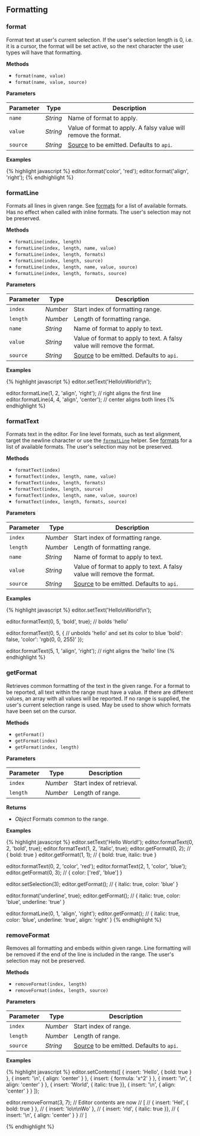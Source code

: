 ## Formatting

### format

Format text at user's current selection. If the user's selection length is 0, i.e. it is a cursor, the format will be set active, so the next character the user types will have that formatting.

**Methods**

- `format(name, value)`
- `format(name, value, source)`

**Parameters**

| Parameter | Type     | Description
|-----------|----------|------------
| `name`    | _String_ | Name of format to apply.
| `value`   | _String_ | Value of format to apply. A falsy value will remove the format.
| `source`  | _String_ | [Source](/docs/api/#text-change) to be emitted. Defaults to `api`.

**Examples**

{% highlight javascript %}
editor.format('color', 'red');
editor.format('align', 'right');
{% endhighlight %}


### formatLine

Formats all lines in given range. See [formats](/docs/formats/) for a list of available formats. Has no effect when called with inline formats. The user's selection may not be preserved.

**Methods**

- `formatLine(index, length)`
- `formatLine(index, length, name, value)`
- `formatLine(index, length, formats)`
- `formatLine(index, length, source)`
- `formatLine(index, length, name, value, source)`
- `formatLine(index, length, formats, source)`

**Parameters**

| Parameter | Type     | Description
|-----------|----------|------------
| `index`   | _Number_ | Start index of formatting range.
| `length`  | _Number_ | Length of formatting range.
| `name`    | _String_ | Name of format to apply to text.
| `value`   | _String_ | Value of format to apply to text. A falsy value will remove the format.
| `source`  | _String_ | [Source](/docs/api/#text-change) to be emitted. Defaults to `api`.

**Examples**

{% highlight javascript %}
editor.setText('Hello\nWorld!\n');

editor.formatLine(1, 2, 'align', 'right');   // right aligns the first line
editor.formatLine(4, 4, 'align', 'center');  // center aligns both lines
{% endhighlight %}


### formatText

Formats text in the editor. For line level formats, such as text alignment, target the newline character or use the [`formatLine`](#formatline) helper. See [formats](/docs/formats/) for a list of available formats. The user's selection may not be preserved.

**Methods**

- `formatText(index)`
- `formatText(index, length, name, value)`
- `formatText(index, length, formats)`
- `formatText(index, length, source)`
- `formatText(index, length, name, value, source)`
- `formatText(index, length, formats, source)`

**Parameters**

| Parameter | Type     | Description
|-----------|----------|------------
| `index`   | _Number_ | Start index of formatting range.
| `length`  | _Number_ | Length of formatting range.
| `name`    | _String_ | Name of format to apply to text.
| `value`   | _String_ | Value of format to apply to text. A falsy value will remove the format.
| `source`  | _String_ | [Source](/docs/api/#text-change) to be emitted. Defaults to `api`.

**Examples**

{% highlight javascript %}
editor.setText('Hello\nWorld!\n');

editor.formatText(0, 5, 'bold', true);      // bolds 'hello'

editor.formatText(0, 5, {                   // unbolds 'hello' and set its color to blue
  'bold': false,
  'color': 'rgb(0, 0, 255)'
});

editor.formatText(5, 1, 'align', 'right');  // right aligns the 'hello' line
{% endhighlight %}


### getFormat

Retrieves common formatting of the text in the given range. For a format to be reported, all text within the range must have a value. If there are different values, an array with all values will be reported. If no range is supplied, the user's current selection range is used. May be used to show which formats have been set on the cursor.

**Methods**

- `getFormat()`
- `getFormat(index)`
- `getFormat(index, length)`

**Parameters**

| Parameter | Type     | Description
|-----------|----------|------------
| `index`   | _Number_ | Start index of retrieval.
| `length`  | _Number_ | Length of range.

**Returns**

- _Object_ Formats common to the range.

**Examples**

{% highlight javascript %}
editor.setText('Hello World!');
editor.formatText(0, 2, 'bold', true);
editor.formatText(1, 2, 'italic', true);
editor.getFormat(0, 2);   // { bold: true }
editor.getFormat(1, 1);   // { bold: true, italic: true }

editor.formatText(0, 2, 'color', 'red');
editor.formatText(2, 1, 'color', 'blue');
editor.getFormat(0, 3);   // { color: ['red', 'blue'] }

editor.setSelection(3);
editor.getFormat();       // { italic: true, color: 'blue' }

editor.format('underline', true);
editor.getFormat();       // { italic: true, color: 'blue', underline: 'true' }

editor.formatLine(0, 1, 'align', 'right');
editor.getFormat();       // { italic: true, color: 'blue', underline: 'true', align: 'right' }
{% endhighlight %}


### removeFormat

Removes all formatting and embeds within given range. Line formatting will be removed if the end of the line is included in the range. The user's selection may not be preserved.

**Methods**

- `removeFormat(index, length)`
- `removeFormat(index, length, source)`

**Parameters**

| Parameter | Type     | Description
|-----------|----------|------------
| `index`   | _Number_ | Start index of range.
| `length`  | _Number_ | Length of range.
| `source`  | _String_ | [Source](/docs/api/#text-change) to be emitted. Defaults to `api`.

**Examples**

{% highlight javascript %}
editor.setContents([
  { insert: 'Hello', { bold: true } },
  { insert: '\n', { align: 'center' } },
  { insert: { formula: 'x^2' } },
  { insert: '\n', { align: 'center' } },
  { insert: 'World', { italic: true }},
  { insert: '\n', { align: 'center' } }
]);

editor.removeFormat(3, 7);
// Editor contents are now
// [
//   { insert: 'Hel', { bold: true } },
//   { insert: 'lo\n\nWo' },
//   { insert: 'rld', { italic: true }},
//   { insert: '\n', { align: 'center' } }
// ]

{% endhighlight %}
